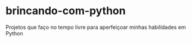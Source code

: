 # brincando-com-python
Projetos que faço no tempo livre para aperfeiçoar minhas habilidades em Python
